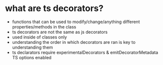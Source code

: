 # what are ts decorators?
- functions that can be used to modify/change/anything different properties/methods in the class
- ts decorators are not the same as js decorators
- used inside of classes only
- understanding the order in which decorators are ran is key to understanding them
- ts declarators require experimentalDecorators & emitDecoratorMetadata TS options enabled